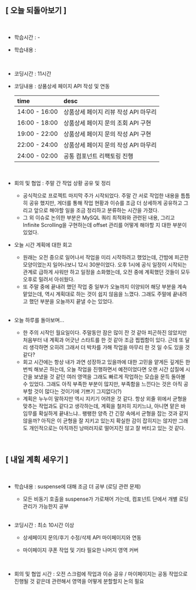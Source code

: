 ## [ 오늘 되돌아보기 ]

<br/>

- 학습시간 : -
- 학습내용 :

  <br/>

- 코딩시간 : 11시간
- 코딩내용 : 상품상세 페이지 API 작성 및 연동

  | time          | desc                                 |
  | :------------ | :----------------------------------- |
  | 14:00 - 16:00 | 상품상세 페이지 리뷰 작성 API 마무리 |
  | 16:00 - 18:00 | 상품상세 페이지 문의 조회 API 구현   |
  | 19:00 - 22:00 | 상품상세 페이지 문의 작성 API 구현   |
  | 22:00 - 24:00 | 상품상세 페이지 문의 작성 API 마무리 |
  | 24:00 - 02:00 | 공통 컴포넌트 리팩토링 진행          |

  <br/>

- 회의 및 협업 : 주말 간 작업 상황 공유 및 정리

  - 공식적으로 프로젝트 마지막 주가 시작되었다. 주말 간 서로 작업한 내용을 틈틈히 공유 했지만, 게더를 통해 작업 현황과 이슈를 조금 더 상세하게 공유하고 그리고 앞으로 해야할 일을 조금 정리하고 분류하는 시간을 가졌다.
  - 그 외 이슈로 논의한 부분은 MySQL 쿼리 최적화와 관련된 내용, 그리고 Infinite Scrolling을 구현하는데 offset 관리를 어떻게 해야할 지 대한 부분이 있었다.

- 오늘 시간 계획에 대한 회고

  - 원래는 오전 중으로 일어나서 작업을 미리 시작하려고 했었는데, 간밤에 피곤한 모양이었는지 일어나보니 12시 30분이었다. 오후 1시에 공식 일정이 시작되는 관계로 급하게 샤워만 하고 일정을 소화했는데, 오전 중에 계획했던 것들이 모두 오후로 밀려서 아쉬웠다.
  - 또 주말 중에 끝내려 했던 작업 중 일부가 오늘까지 이양되어 해당 부분을 계속 맡았는데, 역시 계획대로 하는 것이 쉽지 않음을 느꼈다. 그래도 주말에 끝내려고 했던 부분을 오늘까지 끝낼 수는 있었다.

  <br/>

- 오늘 하루를 돌아보며...

  - 한 주의 시작인 월요일이다. 주말동안 잠은 많이 잔 것 같아 피곤하진 않았지만 처음부터 내 계획과 어긋난 스타트를 한 것 같아 조금 찝찝함이 있다. 근데 또 달리 생각하면 오히려 그래서 더 박차를 가해 작업을 마무리 한 것 일 수도 있을 것 같다?
  - 회고 시간에는 항상 내가 과연 성장하고 있을까에 대한 고민을 얕게든 깊게든 한 번씩 해보곤 하는데, 오늘 작업을 진행하면서 예전이었다면 오랜 시간 삽질에 시간을 보냈을 것 같던 여러 영역을 그래도 빠르게 작업하는 모습을 문득 돌아볼 수 있었다. 그래도 아직 부족한 부분이 많지만, 부족함을 느낀다는 것은 아직 공부할 것이 많다는 것이기에 기쁘기 그지없다(?)
  - 계획은 누누이 말하지만 역시 지키기 어려운 것 같다. 항상 외줄 위에서 균형을 맞추는 작업과도 같다고 생각하는데, 계획을 철저히 지키느냐, 아니면 맡은 바 임무를 확실하게 끝내느냐.. 팽팽한 양측 간 긴장 속에서 균형을 잡는 것과 같지 않을까? 아직은 이 균형을 잘 지키고 있는지 확실한 감이 잡히지는 않지만 그래도 개인적으로는 아직까진 낭떠러지로 떨어지진 않고 잘 버티고 있는 것 같다.

<br/>

## [ 내일 계획 세우기 ]

<br/>

- 학습내용 : suspense에 대해 조금 더 공부 (로딩 관련 문제)

  - 모든 비동기 호출을 suspense가 가로채어 가는데, 컴포넌트 단에서 개별 로딩 관리가 가능한지 공부

  <br/>

- 코딩시간 : 최소 10시간 이상

  - 상세페이지 문의/후기 수정/삭제 API 마이페이지와 연동
  - 마이페이지 쿠폰 작업 및 기타 필요한 나머지 영역 커버

    <br/>

- 회의 및 협업 시간 : 오전 스크럼에 작업과 이슈 공유 / 마이페이지는 공동 작업으로 진행될 것 같은데 관련해서 영역을 어떻게 분할할지 논의 필요
